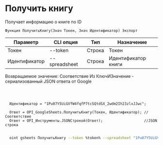 ﻿---
sidebar_position: 2
---

# Получить книгу
 Получает информацию о книге по ID



`Функция ПолучитьКнигу(Знач Токен, Знач Идентификатор) Экспорт`

  | Параметр | CLI опция | Тип | Назначение |
  |-|-|-|-|
  | Токен | --token | Строка | Токен |
  | Идентификатор | --spreadsheet | Строка | Идентификатор книги |

  
  Возвращаемое значение:   Соответствие Из КлючИЗначение - сериализованный JSON ответа от Google

<br/>




```bsl title="Пример кода"
  
  Идентификатор = "1Pu07Y5UiGVfW4fqfP7tcSQtdSX_2wdm2Ih23zlxJJwc";
  
  Ответ = OPI_GoogleSheets.ПолучитьКнигу(Токен, Идентификатор); //Соответствие
  Ответ = OPI_Инструменты.JSONСтрокой(Ответ);                   //JSON строка
```



```sh title="Пример команды CLI"
    
  oint gsheets ПолучитьКнигу --token %token% --spreadsheet "1Pu07Y5UiGVfW4fqfP7tcSQtdSX_2wdm2Ih23zlxJJwc"

```

```json title="Результат"

```
